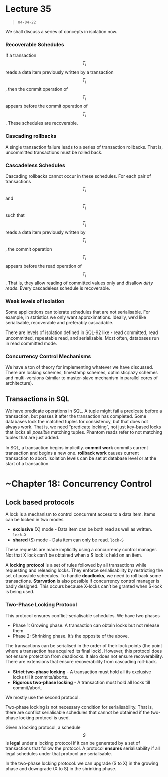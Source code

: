 # Lecture 35

> `04-04-22`

We shall discuss a series of concepts in isolation now.

### Recoverable Schedules

If a transaction $$T_i$$ reads a data item previously written by a transaction $$T_j$$, then the commit operation of $$T_j$$ appears before the commit operation of $$T_i$$.  These schedules are recoverable.

### Cascading rollbacks

A single transaction failure leads to a series of transaction rollbacks. That is, uncommitted transactions must be rolled back. 

### Cascadeless Schedules

Cascading rollbacks cannot occur in these schedules. For each pair of transactions $$T_i$$ and $$T_j$$ such that $$T_j$$ reads a data item previously written by $$T_i$$, the commit operation $$T_i$$ appears before the read operation of $$T_j$$. That is, they allow reading of committed values only and disallow *dirty reads*. Every cascadeless schedule is recoverable.

### Weak levels of Isolation

Some applications can tolerate schedules that are not serialisable. For example, in statistics we only want approximations. Ideally, we’d like serialisable, recoverable and preferably cascadable.

There are levels of isolation defined in SQL-92 like - read committed, read uncommitted, repeatable read, and serialisable. Most often, databases run in read committed mode. 

### Concurrency Control Mechanisms

We have a ton of theory for implementing whatever we have discussed. There are locking schemes, timestamp schemes, optimistic/lazy schemes and multi-versions (similar to master-slave mechanism in parallel cores of architecture).

## Transactions in SQL

We have predicate operations in SQL. A tuple might fail a predicate before a transaction, but passes it after the transaction has completed. Some databases lock the matched tuples for consistency, but that does not always work. That is, we need “predicate locking”, not just key-based locks that locks all *possible* matching tuples. Phantom reads refer to not matching tuples that are just added.

In SQL, a transaction begins implicitly. **commit work** commits current transaction and begins a new one. **rollback work** causes current transaction to abort. Isolation levels can be set at database level or at the start of a transaction.

# ~Chapter 18: Concurrency Control

## Lock based protocols

A lock is a mechanism to control concurrent access to a data item. Items can be locked in two modes

- **exclusive** (X) mode - Data item can be both read as well as written. `lock-X`
- **shared** (S) mode - Data item can only be read. `lock-S`

These requests are made implicitly using a concurrency control manager. Not that X lock can’t be obtained when a S lock is held on an item. 

A **locking protocol** is a set of rules followed by all transactions while requesting and releasing locks. They enforce serialisability by restricting the set of possible schedules. To handle **deadlocks**, we need to roll back some transactions. **Starvation** is also possible if concurrency control manager is badly designed. This occurs because X-locks can’t be granted when S-lock is being used. 

### Two-Phase Locking Protocol

This protocol ensures conflict-serialisable schedules. We have two phases 

- Phase 1: Growing phase. A transaction can obtain locks but not release them
- Phase 2: Shrinking phase. It’s the opposite of the above.

The transactions can be serialised in the order of their lock points (the point where a transaction has acquired its final lock). However, this protocol does not ensure protection from deadlocks. It also does not ensure recoverability. There are extensions that ensure recoverability from cascading roll-back.

- **Strict two-phase locking** - A transaction must hold all its exclusive locks till it commits/aborts. 
- **Rigorous two-phase locking** - A transaction must hold all locks till commit/abort.  

We mostly use the second protocol. 

Two-phase locking is not necessary condition for serialisability. That is, there are conflict serialisable schedules that cannot be obtained if the two-phase locking protocol is used.

Given a locking protocol, a schedule $$S$$ is **legal** under a locking protocol if it can be generated by a set of transactions that follow the protocol. A protocol **ensures** serialisability if all legal schedules under that protocol are serialisable. 

In the two-phase locking protocol. we can upgrade (S to X) in the growing phase and downgrade (X to S) in the shrinking phase.



